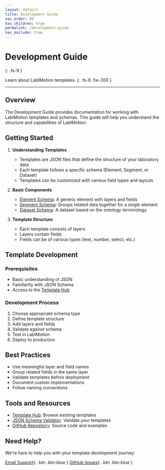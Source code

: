 ```yaml
---
layout: default
title: Development Guide
nav_order: 99
has_children: true
permalink: /development-guide
nav_exclude: true
---
```


# Development Guide
{: .fs-9 }

Learn about LabIMotion templates.
{: .fs-6 .fw-300 }

---

## Overview

The Development Guide provides documentation for working with LabIMotion templates and schemas. This guide will help you understand the structure and capabilities of LabIMotion.

## Getting Started

1. **Understanding Templates**
   - Templates are JSON files that define the structure of your laboratory data
   - Each template follows a specific schema (Element, Segment, or Dataset)
   - Templates can be customized with various field types and layouts

2. **Basic Components**
   - [Element Schema](./schemas/element): A generic element with layers and fields
   - [Segment Schema](./schemas/segment): Groups related data together for a single element
   - [Dataset Schema](./schemas/dataset): A dataset based on the ontology terminology

3. **Template Structure**
   - Each template consists of layers
   - Layers contain fields
   - Fields can be of various types (text, number, select, etc.)

## Template Development

### Prerequisites
- Basic understanding of JSON
- Familiarity with JSON Schema
- Access to the [Template Hub](https://www.chemotion-repository.net/home/genericHub)

### Development Process
1. Choose appropriate schema type
2. Define template structure
3. Add layers and fields
4. Validate against schema
5. Test in LabIMotion
6. Deploy to production

## Best Practices

- Use meaningful layer and field names
- Group related fields in the same layer
- Validate templates before deployment
- Document custom implementations
- Follow naming conventions

## Tools and Resources

- [Template Hub](https://www.chemotion-repository.net/home/genericHub): Browse existing templates
- [JSON Schema Validator](https://www.jsonschemavalidator.net): Validate your templates
- [GitHub Repository](https://github.com/LabIMotion/labimotion): Source code and examples

## Need Help?

We're here to help you with your template development journey:

[<i class="bi bi-envelope-at"></i> Email Support](mailto:chemotion-labimotion@lists.kit.edu){: .btn .btn-blue }
[<i class="bi bi-github"></i> GitHub Issues](https://github.com/LabIMotion/labimotion/issues){: .btn .btn-blue }
